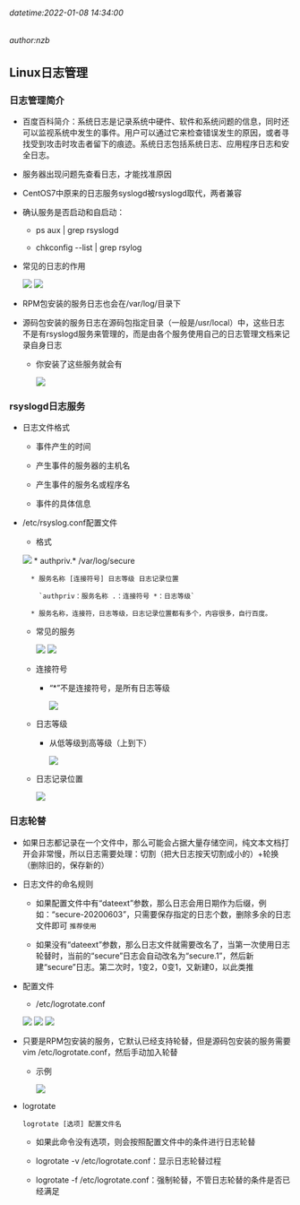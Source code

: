 ###### datetime:2022-01-08 14:34:00

###### author:nzb

## Linux日志管理

### 日志管理简介

* 百度百科简介：系统日志是记录系统中硬件、软件和系统问题的信息，同时还可以监视系统中发生的事件。用户可以通过它来检查错误发生的原因，或者寻找受到攻击时攻击者留下的痕迹。系统日志包括系统日志、应用程序日志和安全日志。

* 服务器出现问题先查看日志，才能找准原因

* CentOS7中原来的日志服务syslogd被rsyslogd取代，两者兼容

* 确认服务是否启动和自启动：

    * ps aux | grep rsyslogd

    * chkconfig --list | grep rsylog

* 常见的日志的作用

  ![](../res/2d0b91d1-309b-480b-82e3-d81a9ad8321d-5771924.jpg)
  ![](../res/1dc352b5-3697-4720-a293-d4fd3db8e143-5771924.jpg)

* RPM包安装的服务日志也会在/var/log/目录下

* 源码包安装的服务日志在源码包指定目录（一般是/usr/local）中，这些日志不是有rsyslogd服务来管理的，而是由各个服务使用自己的日志管理文档来记录自身日志

    * 你安装了这些服务就会有

      ![](../res/b227689b-8e51-498c-b4ef-f4f1b8e68feb-5771924.jpg)

### rsyslogd日志服务

* 日志文件格式

    * 事件产生的时间

    * 产生事件的服务器的主机名

    * 产生事件的服务名或程序名

    * 事件的具体信息

* /etc/rsyslog.conf配置文件

    *  格式

  ![](../res/eb95156b-a725-4e7f-88ef-69b993484943-5771924.jpg)
        * authpriv.* /var/log/secure

        * 服务名称 [连接符号] 日志等级 日志记录位置

          `authpriv：服务名称 .：连接符号 *：日志等级`

        * 服务名称，连接符，日志等级，日志记录位置都有多个，内容很多，自行百度。

    * 常见的服务

      ![](../res/c4cb618e-0463-4a25-a35c-8da2f5213092-5771924.jpg)
      ![](../res/9fe767b4-71c2-424a-ba6b-214719539a4f-5771924.jpg)

    * 连接符号

        * “*”不是连接符号，是所有日志等级

          ![](../res/9d10564d-7ff7-4b08-954a-c2d6acc53d4c-5771924.jpg)

    * 日志等级

        * 从低等级到高等级（上到下）

          ![](../res/3e1a3fd4-d8c0-4074-963c-2361001e1e0c-5771924.jpg)

    * 日志记录位置

      ![](../res/4cd47b87-ee40-4a6b-87a2-3aec65988dc7-5771924.jpg)

### 日志轮替

* 如果日志都记录在一个文件中，那么可能会占据大量存储空间，纯文本文档打开会非常慢，所以日志需要处理：切割（把大日志按天切割成小的）+轮换（删除旧的，保存新的）

* 日志文件的命名规则

    * 如果配置文件中有“dateext”参数，那么日志会用日期作为后缀，例如：“secure-20200603”，只需要保存指定的日志个数，删除多余的日志文件即可
      `推荐使用`

    * 如果没有“dateext”参数，那么日志文件就需要改名了，当第一次使用日志轮替时，当前的“secure”日志会自动改名为“secure.1”，然后新建“secure”日志。第二次时，1变2，0变1，又新建0，以此类推

* 配置文件

    * /etc/logrotate.conf

  ![](../res/baecdca8-184f-4dbc-be0f-83891c17d3c6-5771924.jpg)
  ![](../res/b0f627b9-6ab9-4c98-9512-4bcf400f4efa-5771924.jpg)
  ![](../res/8af60323-bfd6-473b-b4ee-9589d457726e-5771924.jpg)

* 只要是RPM包安装的服务，它默认已经支持轮替，但是源码包安装的服务需要vim /etc/logrotate.conf，然后手动加入轮替

    * 示例

      ![](../res/218c9c71-37d7-47c6-8952-c53bf6b47e9f-5771924.jpg)

* logrotate

  `logrotate [选项] 配置文件名`

    * 如果此命令没有选项，则会按照配置文件中的条件进行日志轮替

    * logrotate -v /etc/logrotate.conf：显示日志轮替过程

    * logrotate -f /etc/logrotate.conf：强制轮替，不管日志轮替的条件是否已经满足